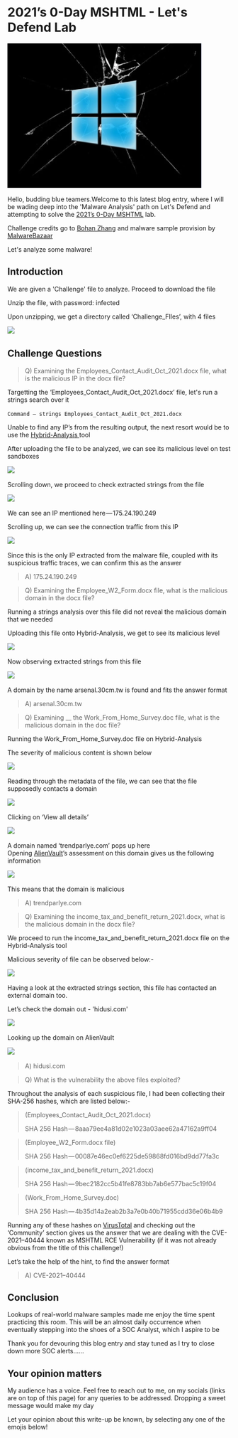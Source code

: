 # 2021’s 0-Day MSHTML - Let's Defend Lab

![](<../.gitbook/assets/1 (2).png>)

Hello, budding blue teamers.Welcome to this latest blog entry, where I will be wading deep into the 'Malware Analysis' path on Let's Defend and attempting to solve the [2021’s 0-Day MSHTML](https://app.letsdefend.io/malwareanalysis/analysis/mshtml/) lab.

Challenge credits go to [Bohan Zhang](https://www.linkedin.com/in/bohan-zhang-078751137/) and malware sample provision by [MalwareBazaar](https://bazaar.abuse.ch)

Let's analyze some malware!

## Introduction

We are given a 'Challenge' file to analyze. Proceed to download the file

Unzip the file, with password: infected

Upon unzipping, we get a directory called ‘Challenge\_FIles’, with 4 files

&#x20;                                              ![](https://cdn-images-1.medium.com/max/1000/1\*tUSRyN1oH25P0-Ali9WHJw.png)

## Challenge Questions

> Q) Examining the Employees\_Contact\_Audit\_Oct\_2021.docx file, what is the malicious IP in the docx file?

Targetting the ‘Employees\_Contact\_Audit\_Oct\_2021.docx’ file, let's run a strings search over it

`Command — strings Employees_Contact_Audit_Oct_2021.docx`

Unable to find any IP’s from the resulting output, the next resort would be to use the [Hybrid-Analysis ](https://www.hybrid-analysis.com)tool

After uploading the file to be analyzed, we can see its malicious level on test sandboxes

&#x20;                                                ![](https://cdn-images-1.medium.com/max/1000/1\*m\_rFKA-ARXoU\_q45pzUjtA.png)

Scrolling down, we proceed to check extracted strings from the file 

&#x20;                                                ![](https://cdn-images-1.medium.com/max/1000/1\*zHYBVxFtiSHO1ZM7A7pHmQ.png)

We can see an IP mentioned here — 175.24.190.249

Scrolling up, we can see the connection traffic from this IP

&#x20;                                                ![](https://cdn-images-1.medium.com/max/1000/1\*qyLNNKOmohyzd\_x0a78F7g.png)

Since this is the only IP extracted from the malware file, coupled with its suspicious traffic traces, we can confirm this as the answer

> A) 175.24.190.249

> Q) Examining the Employee\_W2\_Form.docx file, what is the malicious domain in the docx file?

Running a strings analysis over this file did not reveal the malicious domain that we needed

Uploading this file onto Hybrid-Analysis, we get to see its malicious level

&#x20;                                        ![](https://cdn-images-1.medium.com/max/1000/1\*\_ua-FRuDZw3ycPaGacg9Tw.png)

Now observing extracted strings from this file 

&#x20;                                          ![](https://cdn-images-1.medium.com/max/1000/1\*Ps4LREw9O3z1X7zc-OjEjQ.png)

A domain by the name arsenal.30cm.tw is found and fits the answer format

> A) arsenal.30cm.tw

> Q) Examining __ the Work\_From\_Home\_Survey.doc file, what is the malicious domain in the doc file?

Running the Work\_From\_Home\_Survey.doc file on Hybrid-Analysis&#x20;

The severity of malicious content is shown below

&#x20;                                   ![](https://cdn-images-1.medium.com/max/1000/1\*1Kt8vuQoWxFmXrrMHj\_1YA.png)

Reading through the metadata of the file, we can see that the file supposedly contacts a domain

&#x20;                                     ![](https://cdn-images-1.medium.com/max/1000/1\*GrNE8pqQ\_rV5ngCLRJp0xw.png)

Clicking on ‘View all details’

&#x20;                                      ![](https://cdn-images-1.medium.com/max/1000/1\*rI8YE5YnfLcCDl1Xla28VQ.png)

A domain named ‘trendparlye.com’ pops up here\
Opening [AlienVault](https://otx.alienvault.com)’s assessment on this domain gives us the following information

&#x20;                                         ![](https://cdn-images-1.medium.com/max/1000/1\*MoM33HV7ggOtZOufybcWmQ.png)

This means that the domain is malicious

> A) trendparlye.com

> Q) Examining the income\_tax\_and\_benefit\_return\_2021.docx, what is the malicious domain in the docx file?

We proceed to run the income\_tax\_and\_benefit\_return\_2021.docx file on the Hybrid-Analysis tool

Malicious severity of file can be observed below:-

&#x20;                                            ![](https://cdn-images-1.medium.com/max/1000/1\*EPmZ5J8sAjz0nrZvCB8WzA.png)

Having a look at the extracted strings section, this file has contacted an external domain too.

Let’s check the domain out - 'hidusi.com'

&#x20;                                            ![](https://cdn-images-1.medium.com/max/1000/1\*qJz5W4RljH3HFN0xBKD9Jw.png)

Looking up the domain on AlienVault 

&#x20;                                            ![](https://cdn-images-1.medium.com/max/1000/1\*qa-4VQlcmVS-0aSL6LLr-A.png)

> A) hidusi.com

> Q) What is the vulnerability the above files exploited?

Throughout the analysis of each suspicious file, I had been collecting their SHA-256 hashes, which are listed below:-

> (Employees\_Contact\_Audit\_Oct\_2021.docx)
>
> SHA 256 Hash — 8aaa79ee4a81d02e1023a03aee62a47162a9ff04

> (Employee\_W2\_Form.docx file)
>
> SHA 256 Hash — 00087e46ec0ef6225de59868fd016bd9dd77fa3c

> (income\_tax\_and\_benefit\_return\_2021.docx)
>
> SHA 256 Hash — 9bec2182cc5b41fe8783bb7ab6e577bac5c19f04

> (Work\_From\_Home\_Survey.doc)
>
> SHA 256 Hash — 4b35d14a2eab2b3a7e0b40b71955cdd36e06b4b9

Running any of these hashes on [VirusTotal](https://www.virustotal.com/gui/home/upload) and checking out the ‘Community’ section gives us the answer that we are dealing with the CVE-2021–40444 known as MSHTML RCE Vulnerability (if it was not already obvious from the title of this challenge!)

Let’s take the help of the hint, to find the answer format

> A) CVE-2021–40444

## Conclusion

Lookups of real-world malware samples made me enjoy the time spent practicing this room. This will be an almost daily occurrence when eventually stepping into the shoes of a SOC Analyst, which I aspire to be

Thank you for devouring this blog entry and stay tuned as I try to close down more SOC alerts……

## Your opinion matters

My audience has a voice. Feel free to reach out to me, on my socials (links are on top of this page) for any queries to be addressed. Dropping a sweet message would make my day

Let your opinion about this write-up be known, by selecting any one of the emojis below!
